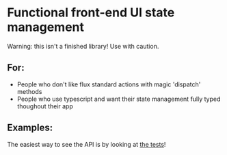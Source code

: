 # Functional front-end UI state management

Warning: this isn't a finished library! Use with caution.

## For:
- People who don't like flux standard actions with magic 'dispatch' methods
- People who use typescript and want their state management fully typed thoughout their app

## Examples:
The easiest way to see the API is by looking at [the tests](src/store.spec.js)!